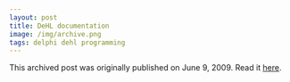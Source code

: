 ```yaml
---
layout: post
title: DeHL documentation
image: /img/archive.png
tags: delphi dehl programming
---
```

This archived post was originally published on June 9, 2009. Read it [here](/alex.ciobanu.org/indexf3dd.html).
